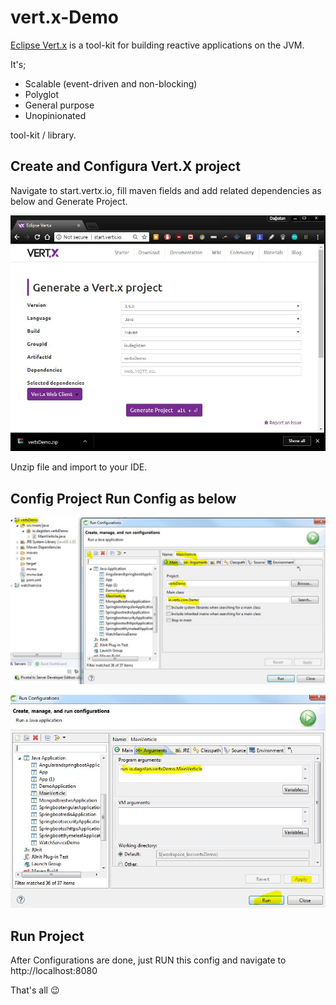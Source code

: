 # vert.x-Demo

[Eclipse Vert.x](http://vertx.io/) is a tool-kit for building reactive applications on the JVM.

It's;

* Scalable (event-driven and non-blocking)
* Polyglot
* General purpose
* Unopinionated

tool-kit / library.


## Create and Configura Vert.X project

Navigate to start.vertx.io, fill maven fields and add related dependencies as below and Generate Project.

![Vert.x starter](https://github.com/dagistankaradeniz/images/blob/master/vertsstarter.JPG)

Unzip file and import to your IDE.


## Config Project Run Config as below

![Vert.x conf 1](https://github.com/dagistankaradeniz/images/blob/master/vertxrunconfig1.JPG)

![Vert.x conf 2](https://github.com/dagistankaradeniz/images/blob/master/vertxrunconfig2.JPG)


## Run Project

After Configurations are done, just RUN this config and navigate to http://localhost:8080


That's all :wink:

